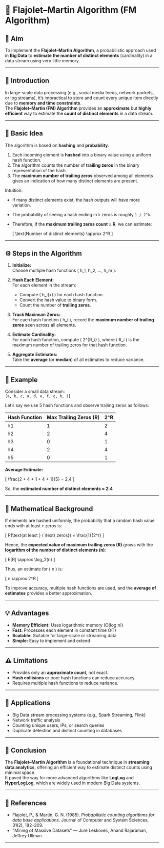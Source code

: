 # 🧮 Flajolet–Martin Algorithm (FM Algorithm)

## 🎯 Aim
To implement the **Flajolet–Martin Algorithm**, a probabilistic approach used in **Big Data** to **estimate the number of distinct elements** (cardinality) in a data stream using very little memory.

---

## 📘 Introduction

In large-scale data processing (e.g., social media feeds, network packets, or log streams), it’s impractical to store and count every unique item directly due to **memory and time constraints**.  
The **Flajolet–Martin (FM) Algorithm** provides an **approximate** but **highly efficient** way to estimate the **count of distinct elements** in a data stream.

---

## 🧠 Basic Idea

The algorithm is based on **hashing** and **probability**.

1. Each incoming element is **hashed** into a binary value using a uniform hash function.
2. The algorithm counts the number of **trailing zeros** in the binary representation of the hash.
3. The **maximum number of trailing zeros** observed among all elements gives an indication of how many distinct elements are present.

Intuition:
- If many distinct elements exist, the hash outputs will have more variation.
- The probability of seeing a hash ending in `k` zeros is roughly `1 / 2^k`.
- Therefore, if the **maximum trailing zeros count = R**, we can estimate:
  
  \[
  \text{Number of distinct elements} \approx 2^R
  \]

---

## ⚙️ Steps in the Algorithm

1. **Initialize:**  
   Choose multiple hash functions \( h_1, h_2, ..., h_m \).

2. **Hash Each Element:**  
   For each element in the stream:
   - Compute \( h_i(x) \) for each hash function.
   - Convert the hash value to binary form.
   - Count the number of **trailing zeros**.

3. **Track Maximum Zeros:**  
   For each hash function \( h_i \), record the **maximum number of trailing zeros** seen across all elements.

4. **Estimate Cardinality:**  
   For each hash function, compute \( 2^{R_i} \), where \( R_i \) is the maximum number of trailing zeros for that hash function.

5. **Aggregate Estimates:**  
   Take the **average** (or **median**) of all estimates to reduce variance.

---

## 🧩 Example

Consider a small data stream:  
`[a, b, c, a, d, e, f, g, h, i]`

Let’s say we use 5 hash functions and observe trailing zeros as follows:

| Hash Function | Max Trailing Zeros (R) | 2^R |
|----------------|------------------------|------|
| h1 | 1 | 2 |
| h2 | 2 | 4 |
| h3 | 0 | 1 |
| h4 | 2 | 4 |
| h5 | 0 | 1 |

**Average Estimate:**

\[
\frac{2 + 4 + 1 + 4 + 1}{5} = 2.4
\]

So, the **estimated number of distinct elements ≈ 2.4**

---

## 🧮 Mathematical Background

If elements are hashed uniformly, the probability that a random hash value ends with at least `r` zeros is:

\[
P(\text{at least } r \text{ zeros}) = \frac{1}{2^r}
\]

Hence, the **expected value of maximum trailing zeros (R)** grows with the **logarithm of the number of distinct elements (n)**:

\[
E[R] \approx \log_2(n)
\]

Thus, an estimate for \( n \) is:

\[
n \approx 2^R
\]

To improve accuracy, multiple hash functions are used, and the **average of estimates** provides a better approximation.

---

## 💡 Advantages

- **Memory Efficient:** Uses logarithmic memory (O(log n))
- **Fast:** Processes each element in constant time O(1)
- **Scalable:** Suitable for large-scale or streaming data
- **Simple:** Easy to implement and extend

---

## ⚠️ Limitations

- Provides only an **approximate count**, not exact.
- **Hash collisions** or poor hash functions can reduce accuracy.
- Requires multiple hash functions to reduce variance.

---

## 🚀 Applications

- Big Data stream processing systems (e.g., Spark Streaming, Flink)
- Network traffic analysis
- Counting unique users, IPs, or search queries
- Duplicate detection and distinct counting in databases

---

## 🧾 Conclusion

The **Flajolet–Martin Algorithm** is a foundational technique in **streaming data analytics**, offering an efficient way to estimate distinct counts using minimal space.  
It paved the way for more advanced algorithms like **LogLog** and **HyperLogLog**, which are widely used in modern Big Data systems.

---

## 📜 References

- Flajolet, P., & Martin, G. N. (1985). *Probabilistic counting algorithms for data base applications*. Journal of Computer and System Sciences, 31(2), 182–209.  
- "Mining of Massive Datasets" — Jure Leskovec, Anand Rajaraman, Jeffrey Ullman.

---
